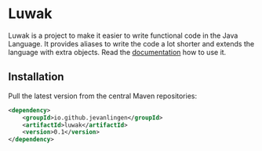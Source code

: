 # Luwak

Luwak is a project to make it easier to write functional code in the Java Language. It provides aliases to write the code a lot shorter and extends the language with extra objects. Read the [documentation](https://jevanlingen.github.io/luwak/) how to use it.

## Installation
Pull the latest version from the central Maven repositories:

```xml
<dependency>
    <groupId>io.github.jevanlingen</groupId>
    <artifactId>luwak</artifactId>
    <version>0.1</version>
</dependency>
```